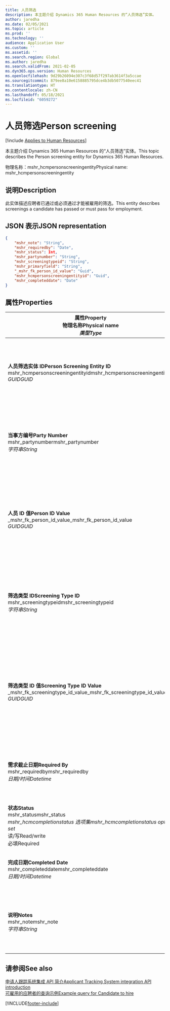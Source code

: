 ```yaml
---
title: 人员筛选
description: 本主题介绍 Dynamics 365 Human Resources 的“人员筛选”实体。
author: jaredha
ms.date: 02/05/2021
ms.topic: article
ms.prod: ''
ms.technology: ''
audience: Application User
ms.custom: ''
ms.assetid: ''
ms.search.region: Global
ms.author: jaredha
ms.search.validFrom: 2021-02-05
ms.dyn365.ops.version: Human Resources
ms.openlocfilehash: 9d29b26094e307c3f68d57f297ab3614f3a5ccae
ms.sourcegitcommit: 879ee8a10e6158885795dce4b3db5077540eec41
ms.translationtype: HT
ms.contentlocale: zh-CN
ms.lasthandoff: 05/18/2021
ms.locfileid: "6059272"
---
```

# <a name="person-screening"></a><span data-ttu-id="6ee38-103">人员筛选</span><span class="sxs-lookup"><span data-stu-id="6ee38-103">Person screening</span></span>

[!include [Applies to Human Resources](../includes/applies-to-hr.md)]

<span data-ttu-id="6ee38-104">本主题介绍 Dynamics 365 Human Resources 的“人员筛选”实体。</span><span class="sxs-lookup"><span data-stu-id="6ee38-104">This topic describes the Person screening entity for Dynamics 365 Human Resources.</span></span>

<span data-ttu-id="6ee38-105">物理名称：mshr_hcmpersonscreeningentity</span><span class="sxs-lookup"><span data-stu-id="6ee38-105">Physical name: mshr_hcmpersonscreeningentity</span></span>

## <a name="description"></a><span data-ttu-id="6ee38-106">说明</span><span class="sxs-lookup"><span data-stu-id="6ee38-106">Description</span></span>

<span data-ttu-id="6ee38-107">此实体描述应聘者已通过或必须通过才能被雇用的筛选。</span><span class="sxs-lookup"><span data-stu-id="6ee38-107">This entity describes screenings a candidate has passed or must pass for employment.</span></span>

## <a name="json-representation"></a><span data-ttu-id="6ee38-108">JSON 表示</span><span class="sxs-lookup"><span data-stu-id="6ee38-108">JSON representation</span></span>

```json
{
    "mshr_note": "String",
    "mshr_requiredby": "Date",
    "mshr_status": Int,
    "mshr_partynumber": "String",
    "mshr_screeningtypeid": "String",
    "mshr_primaryfield": "String",
    "_mshr_fk_person_id_value": "Guid",
    "mshr_hcmpersonscreeningentityid": "Guid",
    "mshr_completeddate": "Date"
}
```

## <a name="properties"></a><span data-ttu-id="6ee38-109">属性</span><span class="sxs-lookup"><span data-stu-id="6ee38-109">Properties</span></span>

| <span data-ttu-id="6ee38-110">属性</span><span class="sxs-lookup"><span data-stu-id="6ee38-110">Property</span></span><br><span data-ttu-id="6ee38-111">**物理名称**</span><span class="sxs-lookup"><span data-stu-id="6ee38-111">**Physical name**</span></span><br><span data-ttu-id="6ee38-112">**_类型_**</span><span class="sxs-lookup"><span data-stu-id="6ee38-112">**_Type_**</span></span> | <span data-ttu-id="6ee38-113">使用</span><span class="sxs-lookup"><span data-stu-id="6ee38-113">Use</span></span> | <span data-ttu-id="6ee38-114">说明</span><span class="sxs-lookup"><span data-stu-id="6ee38-114">Description</span></span> |
| --- | --- | --- |
| <span data-ttu-id="6ee38-115">**人员筛选实体 ID**</span><span class="sxs-lookup"><span data-stu-id="6ee38-115">**Person Screening Entity ID**</span></span><br><span data-ttu-id="6ee38-116">mshr_hcmpersonscreeningentityid</span><span class="sxs-lookup"><span data-stu-id="6ee38-116">mshr_hcmpersonscreeningentityid</span></span><br><span data-ttu-id="6ee38-117">*GUID*</span><span class="sxs-lookup"><span data-stu-id="6ee38-117">*GUID*</span></span> | <span data-ttu-id="6ee38-118">只读</span><span class="sxs-lookup"><span data-stu-id="6ee38-118">Read-only</span></span><br><span data-ttu-id="6ee38-119">必填</span><span class="sxs-lookup"><span data-stu-id="6ee38-119">Required</span></span><br><span data-ttu-id="6ee38-120">系统生成</span><span class="sxs-lookup"><span data-stu-id="6ee38-120">System-generated</span></span> | <span data-ttu-id="6ee38-121">人员筛选记录的唯一主要标识符。</span><span class="sxs-lookup"><span data-stu-id="6ee38-121">Unique primary identifier for the person screening record.</span></span> |
| <span data-ttu-id="6ee38-122">**当事方编号**</span><span class="sxs-lookup"><span data-stu-id="6ee38-122">**Party Number**</span></span><br><span data-ttu-id="6ee38-123">mshr_partynumber</span><span class="sxs-lookup"><span data-stu-id="6ee38-123">mshr_partynumber</span></span><br><span data-ttu-id="6ee38-124">*字符串*</span><span class="sxs-lookup"><span data-stu-id="6ee38-124">*String*</span></span> | <span data-ttu-id="6ee38-125">读/写</span><span class="sxs-lookup"><span data-stu-id="6ee38-125">Read/write</span></span><br><span data-ttu-id="6ee38-126">必填</span><span class="sxs-lookup"><span data-stu-id="6ee38-126">Required</span></span> | <span data-ttu-id="6ee38-127">与应聘者关联的当事方（人员）编号。</span><span class="sxs-lookup"><span data-stu-id="6ee38-127">The party (person) number associated with the candidate.</span></span> |
| <span data-ttu-id="6ee38-128">**人员 ID 值**</span><span class="sxs-lookup"><span data-stu-id="6ee38-128">**Person ID Value**</span></span><br><span data-ttu-id="6ee38-129">_mshr_fk_person_id_value</span><span class="sxs-lookup"><span data-stu-id="6ee38-129">_mshr_fk_person_id_value</span></span><br><span data-ttu-id="6ee38-130">*GUID*</span><span class="sxs-lookup"><span data-stu-id="6ee38-130">*GUID*</span></span> | <span data-ttu-id="6ee38-131">只读</span><span class="sxs-lookup"><span data-stu-id="6ee38-131">Read-only</span></span><br><span data-ttu-id="6ee38-132">必填</span><span class="sxs-lookup"><span data-stu-id="6ee38-132">Required</span></span><br><span data-ttu-id="6ee38-133">外键：mshr_dirpersonentity 的 mshr_dirpersonentityid</span><span class="sxs-lookup"><span data-stu-id="6ee38-133">Foreign key: mshr_dirpersonentityid of mshr_dirpersonentity</span></span> | <span data-ttu-id="6ee38-134">系统生成的当事方（人员）实体记录的标识符。</span><span class="sxs-lookup"><span data-stu-id="6ee38-134">The system-generated identifier of the party (person) entity record.</span></span> |
| <span data-ttu-id="6ee38-135">**筛选类型 ID**</span><span class="sxs-lookup"><span data-stu-id="6ee38-135">**Screening Type ID**</span></span><br><span data-ttu-id="6ee38-136">mshr_screeningtypeid</span><span class="sxs-lookup"><span data-stu-id="6ee38-136">mshr_screeningtypeid</span></span><br><span data-ttu-id="6ee38-137">*字符串*</span><span class="sxs-lookup"><span data-stu-id="6ee38-137">*String*</span></span> | <span data-ttu-id="6ee38-138">读/写</span><span class="sxs-lookup"><span data-stu-id="6ee38-138">Read/write</span></span><br><span data-ttu-id="6ee38-139">必填</span><span class="sxs-lookup"><span data-stu-id="6ee38-139">Required</span></span><br><span data-ttu-id="6ee38-140">外键：ScreeningType</span><span class="sxs-lookup"><span data-stu-id="6ee38-140">Foreign key: ScreeningType</span></span> | <span data-ttu-id="6ee38-141">Human Resources 中定义的筛选类型的标识符。</span><span class="sxs-lookup"><span data-stu-id="6ee38-141">The identifier of the screening type defined in Human Resources.</span></span> |
| <span data-ttu-id="6ee38-142">**筛选类型 ID 值**</span><span class="sxs-lookup"><span data-stu-id="6ee38-142">**Screening Type ID Value**</span></span><br><span data-ttu-id="6ee38-143">_mshr_fk_screeningtype_id_value</span><span class="sxs-lookup"><span data-stu-id="6ee38-143">_mshr_fk_screeningtype_id_value</span></span><br><span data-ttu-id="6ee38-144">*GUID*</span><span class="sxs-lookup"><span data-stu-id="6ee38-144">*GUID*</span></span> | <span data-ttu-id="6ee38-145">只读</span><span class="sxs-lookup"><span data-stu-id="6ee38-145">Read-only</span></span><br><span data-ttu-id="6ee38-146">必填</span><span class="sxs-lookup"><span data-stu-id="6ee38-146">Required</span></span><br><span data-ttu-id="6ee38-147">外键：mshr_hcmscreeningtypeentity 的 mshr_hcmscreeningtypeentityid</span><span class="sxs-lookup"><span data-stu-id="6ee38-147">Foreign key: mshr_hcmscreeningtypeentityid of mshr_hcmscreeningtypeentity</span></span> | <span data-ttu-id="6ee38-148">系统生成的关联实体中筛选类型记录的标识符。</span><span class="sxs-lookup"><span data-stu-id="6ee38-148">System-generated identifier for the screening type record in the associated entity.</span></span> |
| <span data-ttu-id="6ee38-149">**需求截止日期**</span><span class="sxs-lookup"><span data-stu-id="6ee38-149">**Required By**</span></span><br><span data-ttu-id="6ee38-150">mshr_requiredby</span><span class="sxs-lookup"><span data-stu-id="6ee38-150">mshr_requiredby</span></span><br><span data-ttu-id="6ee38-151">*日期/时间*</span><span class="sxs-lookup"><span data-stu-id="6ee38-151">*Datetime*</span></span> | <span data-ttu-id="6ee38-152">读/写</span><span class="sxs-lookup"><span data-stu-id="6ee38-152">Read/write</span></span><br><span data-ttu-id="6ee38-153">可选</span><span class="sxs-lookup"><span data-stu-id="6ee38-153">Optional</span></span> | <span data-ttu-id="6ee38-154">要求在此之前完成筛选的日期。</span><span class="sxs-lookup"><span data-stu-id="6ee38-154">The date by which the screening is required to be completed.</span></span> |
| <span data-ttu-id="6ee38-155">**状态**</span><span class="sxs-lookup"><span data-stu-id="6ee38-155">**Status**</span></span><br><span data-ttu-id="6ee38-156">mshr_status</span><span class="sxs-lookup"><span data-stu-id="6ee38-156">mshr_status</span></span><br><span data-ttu-id="6ee38-157">*mshr_hcmcompletionstatus 选项集*</span><span class="sxs-lookup"><span data-stu-id="6ee38-157">*mshr_hcmcompletionstatus option set*</span></span><br><span data-ttu-id="6ee38-158">读/写</span><span class="sxs-lookup"><span data-stu-id="6ee38-158">Read/write</span></span><br><span data-ttu-id="6ee38-159">必填</span><span class="sxs-lookup"><span data-stu-id="6ee38-159">Required</span></span> | <span data-ttu-id="6ee38-160">提供用于筛选的应聘者状态。</span><span class="sxs-lookup"><span data-stu-id="6ee38-160">Provides the candidate’s status for the screening.</span></span> |
| <span data-ttu-id="6ee38-161">**完成日期**</span><span class="sxs-lookup"><span data-stu-id="6ee38-161">**Completed Date**</span></span><br><span data-ttu-id="6ee38-162">mshr_completeddate</span><span class="sxs-lookup"><span data-stu-id="6ee38-162">mshr_completeddate</span></span><br><span data-ttu-id="6ee38-163">*日期/时间*</span><span class="sxs-lookup"><span data-stu-id="6ee38-163">*Datetime*</span></span> | <span data-ttu-id="6ee38-164">读/写</span><span class="sxs-lookup"><span data-stu-id="6ee38-164">Read/write</span></span><br><span data-ttu-id="6ee38-165">可选</span><span class="sxs-lookup"><span data-stu-id="6ee38-165">Optional</span></span> | <span data-ttu-id="6ee38-166">筛选完成的日期。</span><span class="sxs-lookup"><span data-stu-id="6ee38-166">The date the screening was completed.</span></span> |
| <span data-ttu-id="6ee38-167">**说明**</span><span class="sxs-lookup"><span data-stu-id="6ee38-167">**Notes**</span></span><br><span data-ttu-id="6ee38-168">mshr_note</span><span class="sxs-lookup"><span data-stu-id="6ee38-168">mshr_note</span></span><br><span data-ttu-id="6ee38-169">*字符串*</span><span class="sxs-lookup"><span data-stu-id="6ee38-169">*String*</span></span> | <span data-ttu-id="6ee38-170">读/写</span><span class="sxs-lookup"><span data-stu-id="6ee38-170">Read/write</span></span><br><span data-ttu-id="6ee38-171">可选</span><span class="sxs-lookup"><span data-stu-id="6ee38-171">Optional</span></span> | <span data-ttu-id="6ee38-172">招聘经理和招聘人员使用的说明。</span><span class="sxs-lookup"><span data-stu-id="6ee38-172">Notes for use by hiring managers and recruiters.</span></span> |

## <a name="see-also"></a><span data-ttu-id="6ee38-173">请参阅</span><span class="sxs-lookup"><span data-stu-id="6ee38-173">See also</span></span>

[<span data-ttu-id="6ee38-174">申请人跟踪系统集成 API 简介</span><span class="sxs-lookup"><span data-stu-id="6ee38-174">Applicant Tracking System integration API introduction</span></span>](hr-admin-integration-ats-api-introduction.md)<br>
[<span data-ttu-id="6ee38-175">可雇用的应聘者的查询示例</span><span class="sxs-lookup"><span data-stu-id="6ee38-175">Example query for Candidate to hire</span></span>](hr-admin-integration-ats-api-candidate-to-hire-example-query.md)



[!INCLUDE[footer-include](../includes/footer-banner.md)]